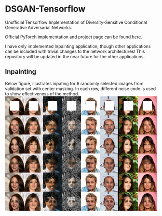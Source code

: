 # DSGAN-Tensorflow
Unofficial Tensorflow Implementation of Diversity-Sensitive Conditional Generative Adversarial Networks. 

Official PyTorch implementation and project page can be found [here](https://github.com/maga33/DSGAN).

I have only implemented Inpainting application, though other applications can be included with trivial changes to the network architectures! This repository will be updated in the near future for the other applications.

## Inpainting

Below figure, illustrates inpating for 8 randomly selected images from validation set with center masking. In each row, different noise code is used to show effectiveness of the method. 
![Inpainting illustration](https://github.com/yasinyazici/DSGAN-Tensorflow/blob/master/examples/generation_016000.jpg)

